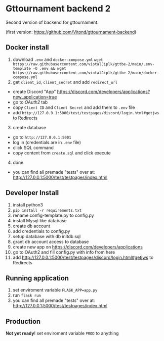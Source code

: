 # Gttournament backend 2
Second version of backend for gttournament.

(first version: https://github.com/Vitond/gttournament-backend)

## Docker install
1. download `.env` and `docker-compose.yml`
```wget https://raw.githubusercontent.com/viotalJiplk/gttbe-2/main/.env-template -O .env && wget https://raw.githubusercontent.com/viotalJiplk/gttbe-2/main/docker-compose.yml ```
2. get `client_id`, `client_secret` and add `redirect_url`
 - create Discord "App" https://discord.com/developers/applications?new_application=true
 - go to *OAuth2* tab
 - copy `Client ID` and `Client Secret` and add them to `.env` file
 - add `http://127.0.0.1:5000/test/testpages/discord/login.html#getjws` to Redirects
3. create database
 - go to `http://127.0.0.1:5001`
 - log in (credentials are in `.env` file)
 - click SQL command
 - copy content from `create.sql` and click execute
4. done
 - you can find all premade "tests" over at: http://127.0.0.1:5000/test/testpages/index.html

## Developer Install
1. install python3
2. `pip install -r requirements.txt`
3. rename config-template.py to config.py
4. install Mysql like database
5. create db account
6. add credentials to config.py
7. setup database with db initdb.sql
8. grant db account access to database
9. create new app on https://discord.com/developers/applications
10. go to OAuth2 and fill config.py with info from here
11. add http://127.0.0.1:5000/test/testpages/discord/login.html#getjws to Redirects

## Running application
1. set enviroment variable `FLASK_APP=app.py`
2. run `flask run`
3. you can find all premade "tests" over at: http://127.0.0.1:5000/test/testpages/index.html

## Production
**Not yet ready!**
set enviroment variable `PROD` to anything
